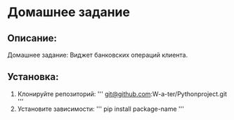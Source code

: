 # Домашнее задание 

## Описание:

Домашнее задание: Виджет банковских операций клиента.

## Установка:

1. Клонируйте репозиторий:
'''
git@github.com:W-a-ter/Pythonproject.git
'''
2. Установите зависимости:
'''
pip install package-name
'''
